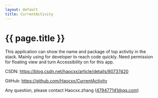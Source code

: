 ```yaml
---
layout: default
title: CurrentActivity
---
```


{{ page.title }}
================

This appilcation can show the name and package of top activity in the stack.
Mainly using for developer to reach code quickly.
Need permission for floating view and turn Accessibility on for this app.

CSDN: https://blog.csdn.net/haocxx/article/details/80737420

GitHub: https://github.com/Haocxx/CurrentActivity

Any question, please contact Haocxx.zhang (479477141@qq.com)